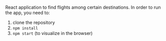 React application to find flights among certain destinations.
In order to run the app, you need to:
1. clone the repository
2. `npm install`
3. `npm start` (to visualize in the browser)
